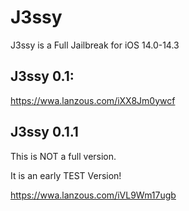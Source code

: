 # J3ssy
J3ssy is a Full Jailbreak for iOS 14.0-14.3

## J3ssy 0.1:   
https://wwa.lanzous.com/iXX8Jm0ywcf




## J3ssy 0.1.1


This is NOT a full version.


It is an early TEST Version!



https://wwa.lanzous.com/iVL9Wm17ugb
